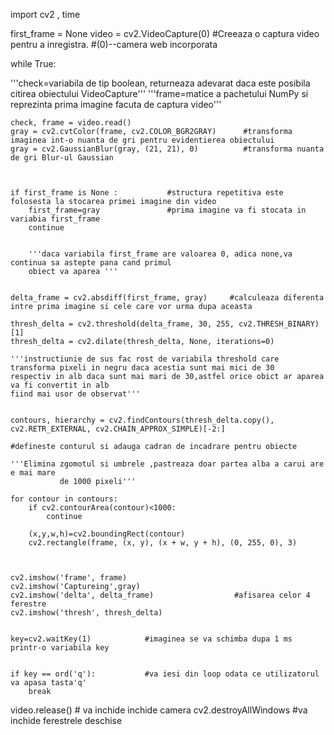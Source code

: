 import cv2 , time

first_frame = None
video = cv2.VideoCapture(0)   #Creeaza o captura video pentru a inregistra.
                              #(0)--camera web incorporata

while True:

 '''check=variabila de tip boolean, returneaza adevarat daca este posibila citirea obiectului VideoCapture'''
 '''frame=matice a pachetului NumPy si reprezinta prima imagine facuta de captura video'''



    check, frame = video.read()
    gray = cv2.cvtColor(frame, cv2.COLOR_BGR2GRAY)      #transforma imaginea int-o nuanta de gri pentru evidentierea obiectului
    gray = cv2.GaussianBlur(gray, (21, 21), 0)          #transforma nuanta de gri Blur-ul Gaussian



    if first_frame is None :           #structura repetitiva este folosesta la stocarea primei imagine din video
        first_frame=gray               #prima imagine va fi stocata in variabia first_frame
        continue


        '''daca variabila first_frame are valoarea 0, adica none,va continua sa astepte pana cand primul 
        obiect va aparea '''


    delta_frame = cv2.absdiff(first_frame, gray)     #calculeaza diferenta intre prima imagine si cele care vor urma dupa aceasta

    thresh_delta = cv2.threshold(delta_frame, 30, 255, cv2.THRESH_BINARY)[1]
    thresh_delta = cv2.dilate(thresh_delta, None, iterations=0)

    '''instructiunie de sus fac rost de variabila threshold care transforma pixeli in negru daca acestia sunt mai mici de 30
    respectiv in alb daca sunt mai mari de 30,astfel orice obict ar aparea va fi convertit in alb
    fiind mai usor de observat'''


    contours, hierarchy = cv2.findContours(thresh_delta.copy(), cv2.RETR_EXTERNAL, cv2.CHAIN_APPROX_SIMPLE)[-2:]

    #defineste conturul si adauga cadran de incadrare pentru obiecte

    '''Elimina zgomotul si umbrele ,pastreaza doar partea alba a carui are e mai mare
               de 1000 pixeli'''

    for contour in contours:
        if cv2.contourArea(contour)<1000:
            continue

        (x,y,w,h)=cv2.boundingRect(contour)
        cv2.rectangle(frame, (x, y), (x + w, y + h), (0, 255, 0), 3)



    cv2.imshow('frame', frame)
    cv2.imshow('Captureing',gray)
    cv2.imshow('delta', delta_frame)                  #afisarea celor 4 ferestre
    cv2.imshow('thresh', thresh_delta)


    key=cv2.waitKey(1)            #imaginea se va schimba dupa 1 ms printr-o variabila key


    if key == ord('q'):           #va iesi din loop odata ce utilizatorul va apasa tasta'q'
        break

video.release()                   # va inchide inchide camera
cv2.destroyAllWindows             #va inchide ferestrele deschise





